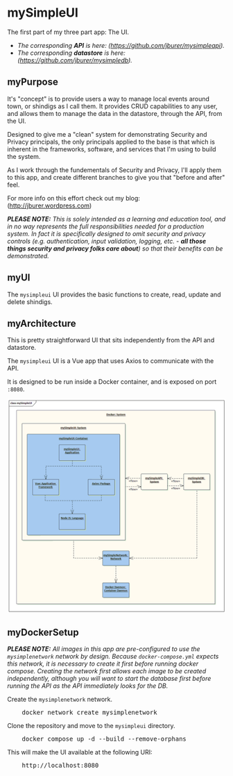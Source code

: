 # mySimpleUI

The first part of my three part app: The UI.

- _The corresponding **API** is here: (https://github.com/jburer/mysimpleapi)._
- _The corresponding **datastore** is here: (https://github.com/jburer/mysimpledb)._

## myPurpose

It's "concept" is to provide users a way to manage local events around town, or shindigs
as I call them. It provides CRUD capabilities to any user, and allows them to manage the data in the
datastore, through the API, from the UI.

Designed to give me a "clean" system for demonstrating Security and
Privacy principals, the only principals applied to the base is that which is inherent
in the frameworks, software, and services that I'm using to build the system.

As I work through the fundementals of Security and Privacy, I'll apply
them to this app, and create different branches to give you that "before
and after" feel.

For more info on this effort check out my blog: (http://jburer.wordpress.com)

_**PLEASE NOTE:** This is solely_
_intended as a learning and education tool, and in no way represents the_
_full responsibilities needed for a production system. In fact it is_
_specifically designed to omit security and privacy controls (e.g._
_authentication, input validation, logging, etc. - **all those things security and privacy folks care about**)_
_so that their benefits can be demonstrated._

## myUI

The `mysimpleui` UI provides the basic functions to create, read, update and delete shindigs.

## myArchitecture

This is pretty straightforward UI that sits independently from the API and datastore.

The `mysimpleui` UI is a Vue app that uses Axios to communicate with the API.

It is designed to be run inside a Docker container, and is exposed on port `:8080`.

![mySimpleUI](/images/mySimpleUI.gif)

## myDockerSetup

_**PLEASE NOTE:** All images in this app are pre-configured to use the `mysimplenetwork` network by design._
_Because `docker-compose.yml` expects this network, it is necessary to create it first before running docker compose._
_Creating the network first allows each image to be created independently, although you will want to start the database first_
_before running the API as the API immediately looks for the DB._

Create the `mysimplenetwork` network.

<pre>
    docker network create mysimplenetwork
</pre>

Clone the repository and move to the `mysimpleui` directory.

<pre>
    docker compose up -d --build --remove-orphans
</pre>

This will make the UI available at the following URI:

<pre>
    http://localhost:8080
</pre>
